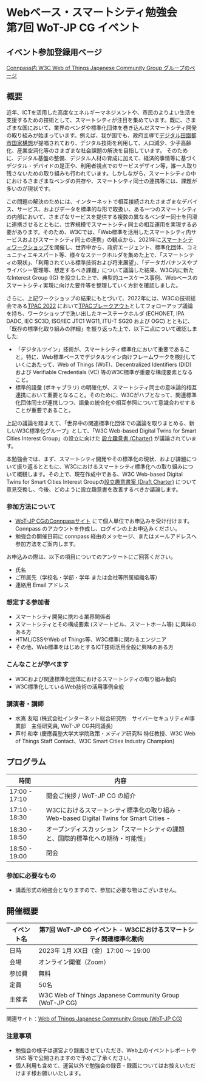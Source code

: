 # Webベース・スマートシティ勉強会<br/>第7回 WoT-JP CG イベント

## イベント参加登録用ページ

[Connpass内 W3C Web of Things Japanese Community Group グループのページ](https://wot-jp-cg.connpass.com/event/307891/)

## 概要

近年、ICTを活用した高度なエネルギーマネジメントや、市民のよりよい生活を支援するための技術として、スマートシティが注目を集めています。既に、さまざまな国において、業界のベンダや標準化団体を巻き込んだスマートシティ開発の取り組みが始まっています。例えば、我が国でも、政府主導で[デジタル田園都市国家構想](https://www.cas.go.jp/jp/seisaku/digitaldenen/index.html)が提唱されており、デジタル技術を利用して、人口減少、少子高齢化、産業空洞化等のさまざまな社会課題の解決を目指しています。
そのために、デジタル基盤の整備、デジタル人材の育成に加えて、経済的事情等に基づくデジタル・デバイドの是正や、利用者視点でのサービスデザイン等，誰一人取り残さないための取り組みも行われています。しかしながら，スマートシティの中におけるさまざまなベンダの共存や、スマートシティ同士の連携等には、課題が多いのが現状です。

この問題の解決のためには、インターネットで相互接続されたさまざまなデバイス、サービス、およびデータを標準的な形で取扱い、ある一つのスマートシティの内部において、さまざなサービスを提供する複数の異なるベンダー同士を円滑に連携させるとともに、世界規模でスマートシティ同士の相互運用を実現する必要があります。そのため、W3Cでは、「Web標準を活用したスマートシティ内サービスおよびスマートシティ同士の連携」の観点から、2021年に[スマートシティワークショップ](https://www.w3.org/2021/06/smartcities-workshop/report.html)を開催し、世界中から、政府エージェント、標準化団体、コミュニティエキスパート等、様々なステークホルダを集めた上で、「スマートシティの現状」、「利用されている標準技術および将来展望」、「データガバナンスやプライバシー管理等、想定するべき課題」について議論した結果、W3C内に新たなInterest Group (IG) を設立した上で、典型的ユースケース事例、Webベースのスマートシティ実現に向けた要件等を整理していく方針を確認しました。

さらに、上記ワークショップの結果にもとづいて、2022年には、W3Cの技術総会である[TPAC 2022](https://www.w3.org/2022/09/TPAC/) において[TPACブレークアウト](https://www.w3.org/2022/09/14-smartcities-minutes.html)としてフォローアップ議論を持ち、ワークショップで洗い出したキーステークホルダ (ECHONET, IPA DADC, IEC SC3D, ISO/IEC JTC1 WG11, ITU-T SG20 および OGC) とともに、「既存の標準化取り組みの詳細」を振り返った上で、以下二点について確認しました:
* 「デジタルツイン」技術が、スマートシティ標準化において重要であること。特に、Web標準ベースでデジタルツイン向けフレームワークを検討していくにあたって、Web of Things (WoT)、Decentralized Identifiers (DID) および Verifiable Credentials (VC) 等のW3C標準が重要な構成要素となること。
* 標準的語彙 (ボキャブラリ) の明確化が、スマートシティ同士の意味論的相互連携において重要となること。そのために、W3Cがハブとなって、関連標準化団体同士が連携しつつ、語彙の統合化や相互参照について意識合わせすることが重要であること。

上記の議論を踏まえて、「世界中の関連標準化団体での議論を取りまとめる、新しいW3C標準化グループ」として、「W3C Web-based Digital Twins for Smart Cities Interest Group」の設立に向けた [設立趣意書 (Charter)](https://w3c.github.io/smartcities-workshop/draft-charter/index.html) が議論されています。

本勉強会では、まず、スマートシティ開発やその標準化の現状、および課題について振り返るとともに、W3Cにおけるスマートシティ標準化への取り組みについて概観します。その上で、現在作成中である、W3C Web-based Digital Twins for Smart Cities Interest Groupの[設立趣意書案 (Draft Charter)](https://w3c.github.io/smartcities-workshop/draft-charter/index.html) について意見交換し、今後、どのように設立趣意書を改善するべきか議論します。

### 参加方法について
- [WoT-JP CGのConnpassサイト](https://wot-jp-cg.connpass.com/event/244139/) にて個人単位でお申込みを受け付けます。Connpass のアカウントを作成し、ログインの上お申込みください。
- 勉強会の開催日前に connpass 経由のメッセージ、またはメールアドレスへ参加方法をご案内します。

お申込みの際は、以下の項目についてのアンケートにご回答ください。
- 氏名
- ご所属先（学校名・学部・学年 または会社等所属組織名等）
- 連絡用 Email アドレス

### 想定する参加者
* スマートシティ開発に携わる業界関係者
* スマートシティとその構成要素 (スマートビル、スマートホーム等) に興味のある方
* HTML/CSSやWeb of Things等、W3C標準に関わるエンジニア
* その他、Web標準をはじめとするICT技術活用全般に興味のある方

### こんなことが学べます
* W3Cおよび関連標準化団体におけるスマートシティの取り組み動向
* W3C標準化しているWeb技術の活用事例全般

### 講演者・講師
* 水嶌 友昭 (株式会社インターネット総合研究所　サイバーセキュリティAI事業部　主任研究員, WoT-JP CG共同議長)
* 芦村 和幸 (慶應義塾大学大学院政策・メディア研究科 特任教授、W3C Web of Things Staff Contact、W3C Smart Cities Industry Champion)


## プログラム
| 時間    | 内容                                                                                 |
| ------- | ------------------------------------------------------------------------------------ |
| 17:00 - 17:10 | 開会ご挨拶 / WoT-JP CG の紹介                                                        |
| 17:10 - 18:30 | W3Cにおけるスマートシティ標準化の取り組み - Web-based Digital Twins for Smart Cities -
| 18:30 - 18:50 | オープンディスカッション「スマートシティの課題と、国際的標準化への期待・可能性」|
| 18:50 - 19:00 | 閉会                                                                                 |

### 参加に必要なもの
- 講義形式の勉強会となりますので、参加に必要な物はございません。

## 開催概要
| イベント名 | 第7回 WoT-JP CG イベント - W3Cにおけるスマートシティ関連標準化動向 |
| ---------- | ------------------------------------------------------------ |
| 日時       | 2023年 1月 XX日（金）17:00 ～ 19:00                          |
| 会場       | オンライン開催（Zoom）                                       |
| 参加費     | 無料                                                         |
| 定員       | 50名                                                         |
| 主催者     | W3C Web of Things Japanese Community Group (WoT-JP CG)       |

関連サイト：[Web of Things Japanese Community Group (WoT-JP CG)](https://wot-jp-cg.netlify.app/#/)

### 注意事項
- 勉強会の様子は運営より録画させていただき、Web上のイベントレポートや SNS 等で公開されますので予めご了承ください。
- 個人利用も含めて、運営以外で勉強会の録音・録画についてはお控えいただけます様お願いいたします。
